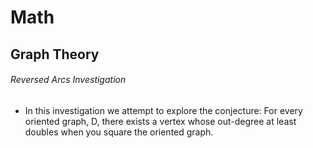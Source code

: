 # Math


## Graph Theory
###### Reversed Arcs Investigation
- In this investigation we attempt to explore the conjecture: For every oriented graph, D, there exists a vertex whose out-degree at least doubles when you square the oriented graph.

